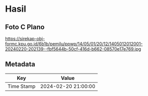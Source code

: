 # Hasil

## Foto C Plano

https://sirekap-obj-formc.kpu.go.id/6b1b/pemilu/ppwp/14/05/01/20/12/1405012012001-20240220-202139--fbf5644b-50cf-416d-b662-08570e17e769.jpg


## Metadata

| Key        | Value               |
| ---------- | ------------------- |
| Time Stamp | 2024-02-20 21:00:00 |




